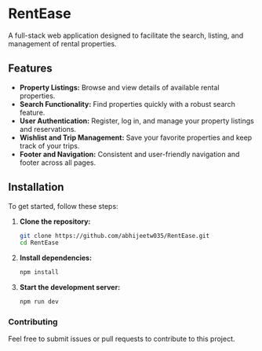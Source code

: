 
# RentEase

A full-stack web application designed to facilitate the search, listing, and management of rental properties.

## Features

- **Property Listings:** Browse and view details of available rental properties.
- **Search Functionality:** Find properties quickly with a robust search feature.
- **User Authentication:** Register, log in, and manage your property listings and reservations.
- **Wishlist and Trip Management:** Save your favorite properties and keep track of your trips.
- **Footer and Navigation:** Consistent and user-friendly navigation and footer across all pages.

## Installation

To get started, follow these steps:

1. **Clone the repository:**
   ```sh
   git clone https://github.com/abhijeetw035/RentEase.git
   cd RentEase
2. **Install dependencies:**
   ```sh
   npm install
2. **Start the development server:**
   ```sh
   npm run dev

### Contributing ###
Feel free to submit issues or pull requests to contribute to this project.
   
